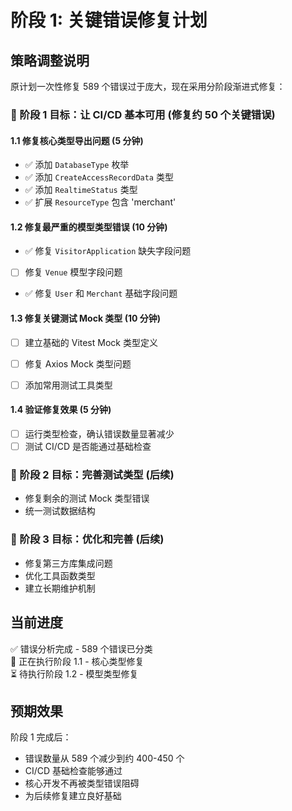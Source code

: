 # 阶段 1: 关键错误修复计划

## 策略调整说明

原计划一次性修复 589 个错误过于庞大，现在采用分阶段渐进式修复：

### 🎯 阶段 1 目标：让 CI/CD 基本可用 (修复约 50 个关键错误)

#### 1.1 修复核心类型导出问题 (5 分钟)

- ✅ 添加 `DatabaseType` 枚举
- ✅ 添加 `CreateAccessRecordData` 类型
- ✅ 添加 `RealtimeStatus` 类型
- ✅ 扩展 `ResourceType` 包含 'merchant'

#### 1.2 修复最严重的模型类型错误 (10 分钟)

- ✅ 修复 `VisitorApplication` 缺失字段问题

- [ ] 修复 `Venue` 模型字段问题

- ✅ 修复 `User` 和 `Merchant` 基础字段问题

#### 1.3 修复关键测试 Mock 类型 (10 分钟)

- [ ] 建立基础的 Vitest Mock 类型定义


- [ ] 修复 Axios Mock 类型问题

- [ ] 添加常用测试工具类型

#### 1.4 验证修复效果 (5 分钟)

- [ ] 运行类型检查，确认错误数量显著减少
- [ ] 测试 CI/CD 是否能通过基础检查

### 🎯 阶段 2 目标：完善测试类型 (后续)

- 修复剩余的测试 Mock 类型错误
- 统一测试数据结构

### 🎯 阶段 3 目标：优化和完善 (后续)

- 修复第三方库集成问题
- 优化工具函数类型
- 建立长期维护机制

## 当前进度

✅ 错误分析完成 - 589 个错误已分类  
🔄 正在执行阶段 1.1 - 核心类型修复  
⏳ 待执行阶段 1.2 - 模型类型修复

## 预期效果

阶段 1 完成后：

- 错误数量从 589 个减少到约 400-450 个
- CI/CD 基础检查能够通过
- 核心开发不再被类型错误阻碍
- 为后续修复建立良好基础

